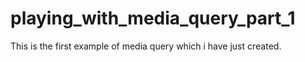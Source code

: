 # playing_with_media_query_part_1
This is the first example of media query which i have just created.
